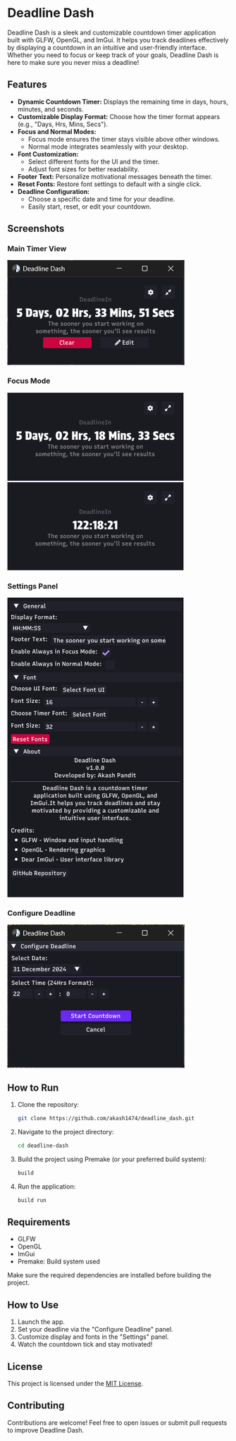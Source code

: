 # Deadline Dash

Deadline Dash is a sleek and customizable countdown timer application built with GLFW, OpenGL, and ImGui. It helps you track deadlines effectively by displaying a countdown in an intuitive and user-friendly interface. Whether you need to focus or keep track of your goals, Deadline Dash is here to make sure you never miss a deadline!

## Features

- **Dynamic Countdown Timer:** Displays the remaining time in days, hours, minutes, and seconds.
- **Customizable Display Format:** Choose how the timer format appears (e.g., "Days, Hrs, Mins, Secs").
- **Focus and Normal Modes:**
  - Focus mode ensures the timer stays visible above other windows.
  - Normal mode integrates seamlessly with your desktop.
- **Font Customization:**
  - Select different fonts for the UI and the timer.
  - Adjust font sizes for better readability.
- **Footer Text:** Personalize motivational messages beneath the timer.
- **Reset Fonts:** Restore font settings to default with a single click.
- **Deadline Configuration:**
  - Choose a specific date and time for your deadline.
  - Easily start, reset, or edit your countdown.

## Screenshots

### Main Timer View
![Main Timer View](./screenshots/normal.png)
### Focus Mode
![Main Timer View](./screenshots/focus.png)
![Main Timer View](./screenshots/format.png)

### Settings Panel
![Settings Panel](./screenshots/settings.png)

### Configure Deadline
![Configure Deadline](./screenshots/configure.png)

## How to Run

1. Clone the repository:
    ```bash
    git clone https://github.com/akash1474/deadline_dash.git
    ```
2. Navigate to the project directory:
    ```bash
    cd deadline-dash
    ```
3. Build the project using Premake (or your preferred build system):
    ```bash
    build
    ```
4. Run the application:
    ```bash
    build run
    ```

## Requirements

- GLFW
- OpenGL
- ImGui
- Premake: Build system used

Make sure the required dependencies are installed before building the project.

## How to Use

1. Launch the app.
2. Set your deadline via the "Configure Deadline" panel.
3. Customize display and fonts in the "Settings" panel.
4. Watch the countdown tick and stay motivated!

## License

This project is licensed under the [MIT License](LICENSE).

## Contributing

Contributions are welcome! Feel free to open issues or submit pull requests to improve Deadline Dash.

